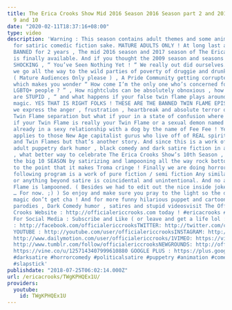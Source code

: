 ```yaml
---
title: The Erica Crooks Show Mid 2016 Season 2016 Season part 2 and 2017 Season Seasons
  9 and 10
date: "2020-02-11T18:37:16+08:00"
type: video
description: 'Warning : This season contains adult themes and some animated nudity
  for satiric comedic fiction sake. MATURE ADULTS ONLY ! At long last after being
  BANNED for 2 years , The mid 2016 season and 2017 season of The Erica Crooks Show
  is finally available. And if you thought the 2009 season and seasons after were
  SHOCKING , “ You’ve Seen Nothing Yet ! “ We really out did ourselves. This time
  we go all the way to the wild parties of poverty of druggie and drunk perverts UNCENSORED
  ( Mature Audiences Only please ) , A Pride Community getting corrupted by sociopaths
  which makes you wonder “ How come I’m the only one who’s concerned for my fellow
  LGBTQ+ people ? ” , How nightclubs can be absolutely obnoxious , how addictions
  are STUPID , “ and what happens if your false twin flame plays around with black
  magic. YES THAT IS RIGHT FOLKS ! THESE ARE THE BANNED TWIN FLAME EPISODES where
  we express the anger , frustration , heartbreak and absolute terror of not only
  Twin Flame separation but what if your in a state of confusion where you don’t know
  if your Twin Flame is really your Twin Flame or a sexual demon named Succubus who’s
  already in a sexy relationship with a dog by the name of Fee Fee ! Yes that also
  applies to those New Age capitalist gurus who live off of REAL spiritual people
  and Twin Flames but that’s another story. And since this is a work of animated and
  adult puppetry dark humor , black comedy and dark satire fiction in all it’s glory
  , what better way to celebrate The Erica Crooks Show’s 10th Season , that’s right
  the big 10 SEASON by satirizing and lampooning all the way rock bottom of humanity
  to the point that it makes Troma cringe ! Finally we are doing horror comedy ! The
  following program is a work of pure fiction / semi fiction Any similarity to anyone
  or anything beyond satire is coincidental and unintentional. And no actual Twin
  Flame is lampooned. ( Besides we had to edit out the nice inside jokes from 2017
  … For now. ;) ) So enjoy and make sure you pray to the light so the demons of evil
  magic don’t get cha ! And for more funny hilarious puppet and cartoon animation
  parodies , Dark Comedy humor , satires and stupid videosvisit The Official Erica
  Crooks Website : http://officialericcrooks.com today ! #ericacrooks #officialericcrooks
  For Social Media : Subscribe and Like ( or leave and get a life lol :P ) . FACEBOOK
  : http://facebook.com/officialericcrooksTWITTER: http://twitter.com/crooks_erica
  YOUTUBE : http://youtube.com/user/officialericcrooksINSTAGRAM: http://Instagram.com/officialericcrooks/DAILYMOTION:
  http://www.dailymotion.com/user/officialericcrooks/1VIMEO: https://vimeo.com/officialericcrooksTUMBLR:
  http://www.tumblr.com/follow/officialericcrooksNEWGROUNDS: http://officialericcrooks.newgrounds.comVINE:
  https://vine.co/u/1257143407999610880 GOOGLE PLUS : https://plus.google.com/+Officialericcrooks
  #darksatire #horrorcomedy #politicalsatire #puppetry #animation #comedywebseries
  #slapstick'
publishdate: "2018-07-25T06:02:14.000Z"
url: /ericacrooks/TWgKPHQEx1U/
providers:
  youtube:
    id: TWgKPHQEx1U
---
```

